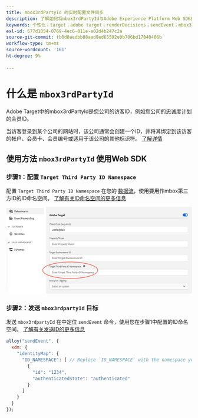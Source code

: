 ```yaml
---
title: mbox3rdPartyId 的实时配置文件同步
description: 了解如何将mbox3rdPartyId与Adobe Experience Platform Web SDK结合使用。
keywords: 个性化；target；adobe target；renderDecisions；sendEvent；mbox3rdPartyId；
exl-id: 677d1054-0769-4ec6-811e-e02d4b247c2a
source-git-commit: fb0d8aedbb88aad8ed65592e0b706bd17840406b
workflow-type: tm+mt
source-wordcount: '161'
ht-degree: 9%

---
```


# 什么是 `mbox3rdPartyId`

Adobe Target中的mbox3rdPartyId是您公司的访客ID，例如您公司的忠诚度计划的会员ID。

当访客登录到某个公司的网站时，该公司通常会创建一个ID，并将其绑定到该访客的帐户、会员卡、会员编号或适用于该公司的其他标识符。 [了解详情](https://experienceleague.adobe.com/docs/target/using/audiences/visitor-profiles/3rd-party-id.html?lang=en#)


## 使用方法 `mbox3rdPartyId` 使用Web SDK

### 步骤1：配置 `Target Third Party ID Namespace`

配置 `Target Third Party ID Namespace` 在您的 [数据流](../../datastreams/overview.md)，使用要用作mbox第三方ID的ID命名空间。
[了解有关ID命名空间的更多信息](https://experienceleague.adobe.com/docs/experience-platform/identity/namespaces.html?lang=zh-Hans)

![](assets/mbox3rdpartyid.png)

### 步骤2：发送 `mbox3rdpartyId` 目标

发送 `mbox3rdpartyId` 在中定位 `sendEvent` 命令，使用您在步骤1中配置的ID命名空间。
[了解有关发送ID的更多信息](../../identity/overview.md#syncing-identities)

```javascript
alloy("sendEvent", {
  xdm: {
    "identityMap": {
      "ID_NAMESPACE": [ // Replace `ID_NAMESPACE` with the namespace you have configured in Step 1.
        {
          "id": "1234",
          "authenticatedState": "authenticated"
        }
      ]
    }
  }
});
```
